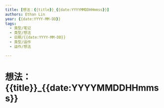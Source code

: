 ```yaml
---
title: [想法：{{title}}_{{date:YYYYMMDDHHmmss}}]
authors: Ethan Lin
year: {{date:YYYY-MM-DD}}
tags:
  - 类型/笔记 
  - 类型/想法
  - 日期/{{date:YYYY-MM-DD}} 
  - 类型/运作
  - 运作/想法

---
```


# 想法：{{title}}_{{date:YYYYMMDDHHmmss}}

